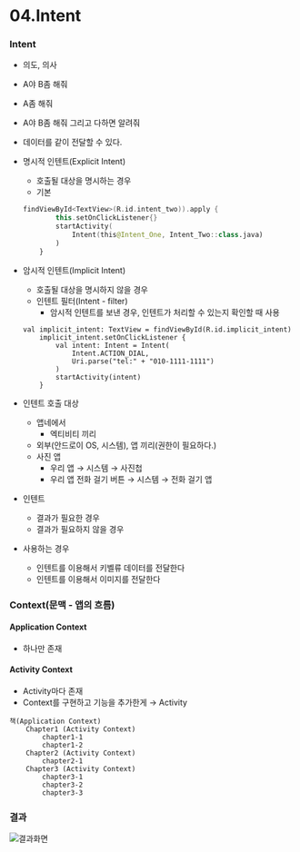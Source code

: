 # 04.Intent

### Intent
- 의도, 의사
- A야 B좀 해줘
- A좀 해줘
- A야 B좀 해줘 그리고 다하면 알려줘
- 데이터를 같이 전달할 수 있다.

- 명시적 인텐트(Explicit Intent)
	- 호출될 대상을 명시하는 경우
	- 기본
	```kotlin
	findViewById<TextView>(R.id.intent_two)).apply {
            this.setOnClickListener{}
            startActivity(
                Intent(this@Intent_One, Intent_Two::class.java)
            )
        }
	```
- 암시적 인텐트(Implicit Intent)
	- 호출될 대상을 명시하지 않을 경우
	- 인텐트 필터(Intent - filter)
		- 암시적 인텐트를 보낸 경우, 인텐트가 처리할 수 있는지 확인할 때 사용
	```
	val implicit_intent: TextView = findViewById(R.id.implicit_intent)
        implicit_intent.setOnClickListener {
            val intent: Intent = Intent(
                Intent.ACTION_DIAL,
                Uri.parse("tel:" + "010-1111-1111")
            )
            startActivity(intent)
        }
	```
- 인텐트 호출 대상
	- 앱네에서
		- 엑티비티 끼리
	- 외부(안드로이 OS, 시스템), 앱 끼리(권한이 필요하다.)
	- 사진 앱
		- 우리 앱 → 시스템 → 사진첩
		- 우리 앱 전화 걸기 버튼 → 시스템 → 전화 걸기 앱
		
- 인텐트
	- 결과가 필요한 경우
	- 결과가 필요하지 않을 경우
- 사용하는 경우
	- 인텐트를 이용해서 키벨류 데이터를 전달한다
	- 인텐트를 이용해서 이미지를 전달한다
	
### Context(문맥 - 앱의 흐름)
#### Application Context
- 하나만 존재

#### Activity Context
- Activity마다 존재
- Context를 구현하고 기능을 추가한게 → Activity

```
책(Application Context)
	Chapter1 (Activity Context)
		chapter1-1
		chapter1-2
	Chapter2 (Activity Context)
		chapter2-1
	Chapter3 (Activity Context)
		chapter3-1
		chapter3-2
		chapter3-3
```

### 결과
![결과화면](./과제.PNG)
